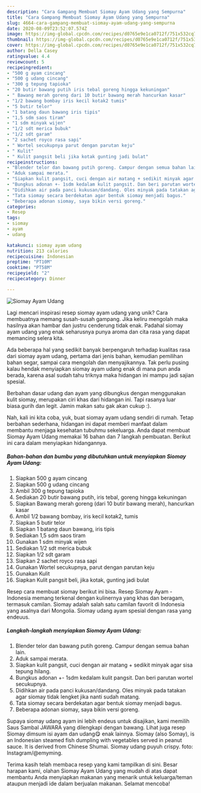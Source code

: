 ```yaml
---
description: "Cara Gampang Membuat Siomay Ayam Udang yang Sempurna"
title: "Cara Gampang Membuat Siomay Ayam Udang yang Sempurna"
slug: 4664-cara-gampang-membuat-siomay-ayam-udang-yang-sempurna
date: 2020-08-09T23:52:07.574Z
image: https://img-global.cpcdn.com/recipes/d0765e9e1ca0712f/751x532cq70/siomay-ayam-udang-foto-resep-utama.jpg
thumbnail: https://img-global.cpcdn.com/recipes/d0765e9e1ca0712f/751x532cq70/siomay-ayam-udang-foto-resep-utama.jpg
cover: https://img-global.cpcdn.com/recipes/d0765e9e1ca0712f/751x532cq70/siomay-ayam-udang-foto-resep-utama.jpg
author: Della Casey
ratingvalue: 4.4
reviewcount: 5
recipeingredient:
- "500 g ayam cincang"
- "500 g udang cincang"
- "300 g tepung tapioka"
- "20 butir bawang putih iris tebal goreng hingga kekuningan"
- " Bawang merah goreng dari 10 butir bawang merah hancurkan kasar"
- "1/2 bawang bombay iris kecil kotak2 tumis"
- "5 butir telor"
- "1 batang daun bawang iris tipis"
- "1,5 sdm saos tiram"
- "1 sdm minyak wijen"
- "1/2 sdt merica bubuk"
- "1/2 sdt garam"
- "2 sachet royco rasa sapi"
- " Wortel secukupnya parut dengan parutan keju"
- " Kulit"
- " Kulit pangsit beli jika kotak gunting jadi bulat"
recipeinstructions:
- "Blender telor dan bawang putih goreng. Campur dengan semua bahan lain."
- "Aduk sampai merata."
- "Siapkan kulit pangsit, cuci dengan air matang + sedikit minyak agar sisa tepung hilang."
- "Bungkus adonan +- 1sdm kedalam kulit pangsit. Dan beri parutan wortel secukupnya."
- "Didihkan air pada panci kukusan/dandang. Oles minyak pada tatakan agar siomay tidak lengket jika nanti sudah matang."
- "Tata siomay secara berdekatan agar bentuk siomay menjadi bagus."
- "Beberapa adonan siomay, saya bikin versi goreng."
categories:
- Resep
tags:
- siomay
- ayam
- udang

katakunci: siomay ayam udang 
nutrition: 213 calories
recipecuisine: Indonesian
preptime: "PT10M"
cooktime: "PT58M"
recipeyield: "2"
recipecategory: Dinner

---
```



![Siomay Ayam Udang](https://img-global.cpcdn.com/recipes/d0765e9e1ca0712f/751x532cq70/siomay-ayam-udang-foto-resep-utama.jpg)

Lagi mencari inspirasi resep siomay ayam udang yang unik? Cara membuatnya memang susah-susah gampang. Jika keliru mengolah maka hasilnya akan hambar dan justru cenderung tidak enak. Padahal siomay ayam udang yang enak seharusnya punya aroma dan cita rasa yang dapat memancing selera kita.

Ada beberapa hal yang sedikit banyak berpengaruh terhadap kualitas rasa dari siomay ayam udang, pertama dari jenis bahan, kemudian pemilihan bahan segar, sampai cara mengolah dan menyajikannya. Tak perlu pusing kalau hendak menyiapkan siomay ayam udang enak di mana pun anda berada, karena asal sudah tahu triknya maka hidangan ini mampu jadi sajian spesial.

Berbahan dasar udang dan ayam yang dibungkus dengan menggunakan kulit siomay, merupakan ciri khas dari hidangan ini. Tapi rasanya luar biasa.gurih dan legit. Jamin makan satu gak akan cukup :).


Nah, kali ini kita coba, yuk, buat siomay ayam udang sendiri di rumah. Tetap berbahan sederhana, hidangan ini dapat memberi manfaat dalam membantu menjaga kesehatan tubuhmu sekeluarga. Anda dapat membuat Siomay Ayam Udang memakai 16 bahan dan 7 langkah pembuatan. Berikut ini cara dalam menyiapkan hidangannya.

<!--inarticleads1-->

##### Bahan-bahan dan bumbu yang dibutuhkan untuk menyiapkan Siomay Ayam Udang:

1. Siapkan 500 g ayam cincang
1. Siapkan 500 g udang cincang
1. Ambil 300 g tepung tapioka
1. Sediakan 20 butir bawang putih, iris tebal, goreng hingga kekuningan
1. Siapkan  Bawang merah goreng (dari 10 butir bawang merah), hancurkan kasar
1. Ambil 1/2 bawang bombay, iris kecil kotak2, tumis
1. Siapkan 5 butir telor
1. Siapkan 1 batang daun bawang, iris tipis
1. Sediakan 1,5 sdm saos tiram
1. Gunakan 1 sdm minyak wijen
1. Sediakan 1/2 sdt merica bubuk
1. Siapkan 1/2 sdt garam
1. Siapkan 2 sachet royco rasa sapi
1. Gunakan  Wortel secukupnya, parut dengan parutan keju
1. Gunakan  Kulit
1. Siapkan  Kulit pangsit beli, jika kotak, gunting jadi bulat


Resep cara membuat siomay berikut ini bisa. Resep Siomay Ayam - Indonesia memang terkenal dengan kulinernya yang khas dan beragam, termasuk camilan. Siomay adalah salah satu camilan favorit di Indonesia yang asalnya dari Mongolia. Siomay udang ayam spesial dengan rasa yang endeuus. 

<!--inarticleads2-->

##### Langkah-langkah menyiapkan Siomay Ayam Udang:

1. Blender telor dan bawang putih goreng. Campur dengan semua bahan lain.
1. Aduk sampai merata.
1. Siapkan kulit pangsit, cuci dengan air matang + sedikit minyak agar sisa tepung hilang.
1. Bungkus adonan +- 1sdm kedalam kulit pangsit. Dan beri parutan wortel secukupnya.
1. Didihkan air pada panci kukusan/dandang. Oles minyak pada tatakan agar siomay tidak lengket jika nanti sudah matang.
1. Tata siomay secara berdekatan agar bentuk siomay menjadi bagus.
1. Beberapa adonan siomay, saya bikin versi goreng.


Supaya siomay udang ayam ini lebih endeus untuk disajikan, kami memilih Saus Sambal JAWARA yang dilengkapi dengan bawang. Lihat juga resep Siomay dimsum isi ayam dan udang😋 enak lainnya. Siomay (also Somay), is an Indonesian steamed fish dumpling with vegetables served in peanut sauce. It is derived from Chinese Shumai. Siomay udang puyuh crispy. foto: Instagram/@emyming. 

Terima kasih telah membaca resep yang kami tampilkan di sini. Besar harapan kami, olahan Siomay Ayam Udang yang mudah di atas dapat membantu Anda menyiapkan makanan yang menarik untuk keluarga/teman ataupun menjadi ide dalam berjualan makanan. Selamat mencoba!
